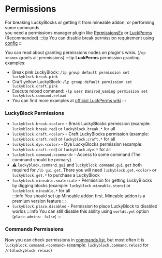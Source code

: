 # Permissions

For breaking LuckyBlocks or getting it from mineable addon, or performing some commands  
you need a permissions manager plugin like [PermissionsEx](https://dev.bukkit.org/projects/permissionsex)
or [LuckPerms](https://luckperms.net/download) (Recommended)
:::tip
You can disable break permission requirement using
[config](https://danirod12.github.io/ntd-wiki/docs/luckyblock/setup/config)
:::

You can read about granting permissions nodes on plugin's wikis. (`/op <name>` grants all permissions)
:::tip
**LuckPerms** permission granting examples:
* Break pink LuckyBlock: `/lp group default permission set luckyblock.break.pink`
* Craft yellow LuckyBlock: `/lp group default permission set luckyblock.craft.pink`
* Execute reload command: `/lp user Danirod_Gaming permission set luckyblock.command.reload`
* You can find more examples at [official LuckPerms wiki](https://luckperms.net/wiki/Permission-Commands)
:::

### LuckyBlock Permissions
* `luckyblock.break.<color>` - Break LuckyBlocks permission (example: `luckyblock.break.red`)
or `luckyblock.break.*` for all
* `luckyblock.craft.<color>` - Craft LuckyBlocks permission (example: `luckyblock.craft.red`)
or `luckyblock.craft.*` for all
* `luckyblock.dye.<color>` - Dye LuckyBlocks permission (example: `luckyblock.craft.red`)
or `luckyblock.dye.*` for all
* `luckyblock.command.<command>` - Access to some command (The command should be primary)
* ⚠️ `luckyblock.command.gui` and `luckyblock.command.gui.get` both required for `/lb gui get`.
There you will need `luckyblock.get.<color>` or `luckyblock.get.*` to purchase a LuckyBlock
* `luckyblock.mineable.<material>` - Permission for getting LuckyBlocks by digging blocks
(example: `luckyblock.mineable.stone`) or `luckyblock.mineable.*` for all  
:::info
You should set up Mineable addon first. Mineable addon is a premium version feature
:::
* `luckyblock.place.disabled` - Permission to place LuckyBlock to disabled worlds
:::info
You can still disable this ability using `worlds.yml` option (`place-admins: false`)
:::

### Commands Permissions
Now you can check permissions in [commands list](https://danirod12.github.io/ntd-wiki/docs/luckyblock/commands),
but most often it is `luckyblock.command.<command>` (example: `luckyblock.command.reload` for `/ntdluckyblock reload`)
